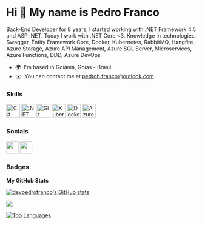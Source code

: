 Hi 👋 My name is Pedro Franco
=============================

Back-End Developer for 8 years, I started working with .NET Framework 4.5 and ASP .NET. Today I work with .NET Core <3. Knowledge in technologies: Swagger, Entity Framework Core, Docker, Kubernetes, RabbitMQ, Hangfire, Azure Storage, Azure API Management, Azure SQL Server, Microservices, Azure Functions, DDD, Azure DevOps

* 🌍  I'm based in Goiânia, Goias - Brasil
* ✉️  You can contact me at [pedroh.franco@outlook.com](mailto:pedroh.franco@outlook.com)

### Skills

<p align="left">
<a href="https://docs.microsoft.com/en-us/dotnet/csharp/" target="_blank" rel="noreferrer"><img src="https://raw.githubusercontent.com/danielcranney/readme-generator/main/public/icons/skills/csharp-colored.svg" width="36" height="36" alt="C#" /></a>
<a href="https://dotnet.microsoft.com/en-us/" target="_blank" rel="noreferrer"><img src="https://raw.githubusercontent.com/danielcranney/readme-generator/main/public/icons/skills/dot-net-colored.svg" width="36" height="36" alt=".NET" /></a>
<a href="https://git-scm.com"><img src="https://skillicons.dev/icons?i=git" width="36" height="36" alt="Git"/></a>
<a href="https://kubernetes.io"><img src="https://skillicons.dev/icons?i=kubernetes" width="36" height="36" alt="Kubernetes"/></a>
<a href="https://www.docker.com"><img src="https://skillicons.dev/icons?i=docker" width="36" height="36" alt="Docker"/></a>
<a href="https://azure.microsoft.com"><img src="https://skillicons.dev/icons?i=azure" width="36" height="36" alt="Azure"/></a>
</p>


### Socials

<p align="left"> <a href="https://www.github.com/devpedrofranco" target="_blank" rel="noreferrer"><img src="https://raw.githubusercontent.com/danielcranney/readme-generator/main/public/icons/socials/github-dark.svg" width="32" height="32" /></a> <a href="https://www.twitter.com/devpedrofranco" target="_blank" rel="noreferrer"><img src="https://raw.githubusercontent.com/danielcranney/readme-generator/main/public/icons/socials/twitter.svg" width="32" height="32" /></a></p>

### Badges

<b>My GitHub Stats</b>

<a href="http://www.github.com/devpedrofranco"><img src="https://github-readme-stats.vercel.app/api?username=devpedrofranco&show_icons=true&hide=&count_private=true&title_color=3382ed&text_color=ffffff&icon_color=0891b2&bg_color=1c1917&hide_border=true&show_icons=true" alt="devpedrofranco's GitHub stats" /></a>

<a href="http://www.github.com/devpedrofranco"><img src="https://github-readme-streak-stats.herokuapp.com/?user=devpedrofranco&stroke=ffffff&background=1c1917&ring=3382ed&fire=3382ed&currStreakNum=ffffff&currStreakLabel=3382ed&sideNums=ffffff&sideLabels=ffffff&dates=ffffff&hide_border=true" /></a>

<a href="https://github.com/devpedrofranco" align="left"><img src="https://github-readme-stats.vercel.app/api/top-langs/?username=devpedrofranco&langs_count=10&title_color=3382ed&text_color=ffffff&icon_color=0891b2&bg_color=1c1917&hide_border=true&locale=en&custom_title=Top%20%Languages" alt="Top Languages" /></a>
